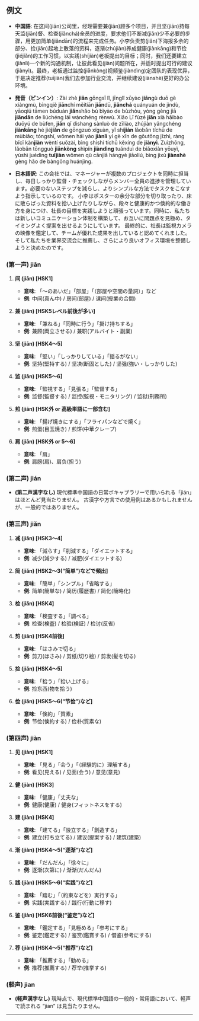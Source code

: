 ## 例文

* **中国語**:
  在这间(jiān)公司里，经理需要兼(jiān)顾多个项目，并且坚(jiān)持每天监(jiān)督、检查(jiǎnchá)全员的进度，要求他们不断减(jiǎn)少不必要的步骤，用更加简单(jiǎndān)的流程来完成任务。小李负责剪(jiǎn)下海报多余的部分、捡(jiǎn)起地上散落的资料，逐渐(zhújiàn)养成健康(jiànkāng)和节俭(jiéjiǎn)的工作习惯，以实践(shíjiàn)老板提出的目标；同时，我们还要建立(jiànlì)一个新的沟通机制，让彼此看见(jiàn)问题所在，并适时提出可行的建议(jiànyì)。最终，老板通过监控(jiānkòng)视频鉴(jiàndìng)定团队的表现优异，于是决定推荐(tuījiàn)我们去参加行业交流，并继续建设(jiànshè)更好的办公环境。

* **発音（ピンイン）**:
  Zài zhè **jiān** gōngsī lǐ, jīnglǐ xūyào **jiān**gù duō gè xiàngmù,
  bìngqiě **jiān**chí měitiān **jiān**dū, **jiǎnchá** quányuán de jìndù,
  yāoqiú tāmen búduàn **jiǎn**shǎo bú bìyào de bùzhòu,
  yòng gèng jiā **jiǎndān** de liúchéng lái wánchéng rènwù.
  Xiǎo Lǐ fùzé **jiǎn** xià hǎibào duōyú de bùfen, **jiǎn** qǐ dìshang sànluò de zīliào,
  zhújiàn yǎngchéng **jiànkāng** hé jié**jiǎn** de gōngzuò xíguàn,
  yǐ shí**jiàn** lǎobǎn tíchū de mùbiāo;
  tóngshí, wǒmen hái yào **jiànlì** yí gè xīn de gōutōng jīzhì,
  ràng bǐcǐ kàn**jiàn** wèntí suǒzài, bìng shíshí tíchū kěxíng de **jiànyì**.
  Zuìzhōng, lǎobǎn tōngguò **jiānkòng** shìpín **jiàndìng** tuánduì de biǎoxiàn yōuyì,
  yúshì juédìng **tuījiàn** wǒmen qù cānjiā hángyè jiāoliú,
  bìng jìxù **jiànshè** gèng hǎo de bàngōng huánjìng.

* **日本語訳**:
  この会社では、マネージャーが複数のプロジェクトを同時に担当し、毎日しっかり監督・チェックしながらメンバー全員の進捗を管理しています。必要のないステップを減らし、よりシンプルな方法でタスクをこなすよう指示しているのです。
  小李はポスターの余分な部分を切り取ったり、床に散らばった資料を拾い上げたりしながら、段々と健康的かつ倹約的な働き方を身につけ、社長の目標を実践しようと頑張っています。同時に、私たちは新しいコミュニケーション体制を構築して、お互いに問題点を見極め、タイミングよく提案を出せるようにしています。
  最終的に、社長は監視カメラの映像を鑑定して、チームが優れた成果を出していると認めてくれました。そして私たちを業界交流会に推薦し、さらにより良いオフィス環境を整備しようと決めたのです。

### (第一声) jiān

1. **间 (jiān) [HSK1]**
   - **意味**: 「〜のあいだ」「部屋」「（部屋や空間の量詞）」など
   - **例**: 中间(真ん中) / 房间(部屋) / 课间(授業の合間)

2. **兼 (jiān) [HSK5レベル前後が多い]**
   - **意味**: 「兼ねる」「同時に行う」「掛け持ちする」
   - **例**: 兼顾(両立させる) / 兼职(アルバイト・副業)

3. **坚 (jiān) [HSK4〜5]**
   - **意味**: 「堅い」「しっかりしている」「揺るがない」
   - **例**: 坚持(堅持する) / 坚决(断固とした) / 坚强(強い・しっかりした)

4. **监 (jiān) [HSK5〜6]**
   - **意味**: 「監視する」「見張る」「監督する」
   - **例**: 监督(監督する) / 监控(監視・モニタリング) / 监狱(刑務所)

5. **煎 (jiān) [HSK外 or 高級単語に一部含む]**
   - **意味**: 「揚げ焼きにする」「フライパンなどで焼く」
   - **例**: 煎蛋(目玉焼き) / 煎饼(中華クレープ)

6. **肩 (jiān) [HSK外 or 5〜6]**
   - **意味**: 「肩」
   - **例**: 肩膀(肩)、肩负(担う)

### (第二声) jián

- **(第二声漢字なし)**
  現代標準中国語の日常ボキャブラリーで用いられる「jián」はほとんど見当たりません。
  古漢字や方言での使用例はあるかもしれませんが、一般的ではありません。

### (第三声) jiǎn

1. **减 (jiǎn) [HSK3〜4]**
   - **意味**: 「減らす」「削減する」「ダイエットする」
   - **例**: 减少(減少する) / 减肥(ダイエットする)

2. **简 (jiǎn) [HSK2〜3(“简单”)などで頻出]**
   - **意味**: 「簡単」「シンプル」「省略する」
   - **例**: 简单(簡単な) / 简历(履歴書) / 简化(簡略化)

3. **检 (jiǎn) [HSK4]**
   - **意味**: 「検査する」「調べる」
   - **例**: 检查(検査) / 检验(検証) / 检讨(反省)

4. **剪 (jiǎn) [HSK4前後]**
   - **意味**: 「はさみで切る」
   - **例**: 剪刀(はさみ) / 剪纸(切り絵) / 剪发(髪を切る)

5. **捡 (jiǎn) [HSK4〜5]**
   - **意味**: 「拾う」「拾い上げる」
   - **例**: 捡东西(物を拾う)

6. **俭 (jiǎn) [HSK5〜6(“节俭”)など]**
   - **意味**: 「倹約」「質素」
   - **例**: 节俭(倹約する) / 俭朴(質素な)

### (第四声) jiàn

1. **见 (jiàn) [HSK1]**
   - **意味**: 「見る」「会う」「（経験的に）理解する」
   - **例**: 看见(見える) / 见面(会う) / 意见(意見)

2. **健 (jiàn) [HSK3]**
   - **意味**: 「健康」「丈夫な」
   - **例**: 健康(健康) / 健身(フィットネスをする)

3. **建 (jiàn) [HSK4]**
   - **意味**: 「建てる」「設立する」「創造する」
   - **例**: 建立(打ち立てる) / 建议(提案する) / 建筑(建築)

4. **渐 (jiàn) [HSK4〜5(“逐渐”)など]**
   - **意味**: 「だんだん」「徐々に」
   - **例**: 逐渐(次第に) / 渐渐(だんだん)

5. **践 (jiàn) [HSK5〜6(“实践”)など]**
   - **意味**: 「踏む」「（約束などを）実行する」
   - **例**: 实践(実践する) / 践行(行動に移す)

6. **鉴 (jiàn) [HSK6前後(“鉴定”)など]**
   - **意味**: 「鑑定する」「見極める」「参考にする」
   - **例**: 鉴定(鑑定する) / 鉴赏(鑑賞する) / 借鉴(参考にする)

7. **荐 (jiàn) [HSK4〜5(“推荐”)など]**
   - **意味**: 「推薦する」「勧める」
   - **例**: 推荐(推薦する) / 荐举(推挙する)

### (軽声) jian

- **(軽声漢字なし)**
  現時点で、現代標準中国語の一般的・常用語において、軽声で読まれる “jian” は見当たりません。

---
